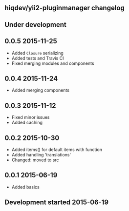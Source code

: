 hiqdev/yii2-pluginmanager changelog
-----------------------------------

## Under development


## 0.0.5 2015-11-25

- Added `Closure` serializing
- Added tests and Travis CI
- Fixed merging modules and components

## 0.0.4 2015-11-24

- Added merging components

## 0.0.3 2015-11-12

- Fixed minor issues
- Added caching

## 0.0.2 2015-10-30

- Added items() for default items with function
- Added handling 'translations'
- Changed: moved to src

## 0.0.1 2015-06-19

- Added basics

## Development started 2015-06-19

